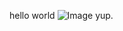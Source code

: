 hello world
![Image](https://cloud.githubusercontent.com/assets/1454458/15026179/0a49a3d6-11f2-11e6-962a-9b0340b13f02.jpg)
yup.

